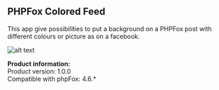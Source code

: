 <h2>PHPFox Colored Feed</h2>

This app give possibilities to put a background on a PHPFox post with different colours or picture as on a facebook.

![alt text](https://s3.amazonaws.com/phpfox-store/uploads/2018/09/28072000/73.png)

<strong>Product information:</strong>       
Product version: 1.0.0       
Compatible with phpFox: 4.6.*       
